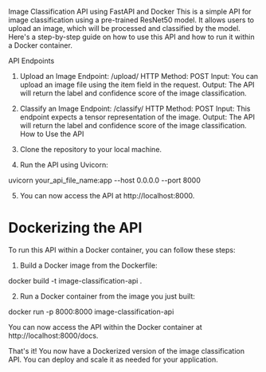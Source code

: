 Image Classification API using FastAPI and Docker
This is a simple API for image classification using a pre-trained ResNet50 model. It allows users to upload an image, which will be processed and classified by the model. Here's a step-by-step guide on how to use this API and how to run it within a Docker container.

API Endpoints
1. Upload an Image
Endpoint: /upload/
HTTP Method: POST
Input: You can upload an image file using the item field in the request.
Output: The API will return the label and confidence score of the image classification.

2. Classify an Image
Endpoint: /classify/
HTTP Method: POST
Input: This endpoint expects a tensor representation of the image.
Output: The API will return the label and confidence score of the image classification.
How to Use the API
3. Clone the repository to your local machine.


4. Run the API using Uvicorn:

uvicorn your_api_file_name:app --host 0.0.0.0 --port 8000

5. You can now access the API at http://localhost:8000.

# Dockerizing the API
To run this API within a Docker container, you can follow these steps:

1. Build a Docker image from the Dockerfile:

docker build -t image-classification-api .

2. Run a Docker container from the image you just built:

docker run -p 8000:8000 image-classification-api

You can now access the API within the Docker container at http://localhost:8000/docs.

That's it! You now have a Dockerized version of the image classification API. You can deploy and scale it as needed for your application.